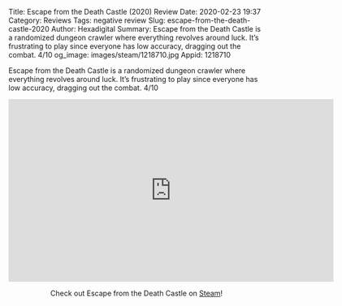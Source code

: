 Title: Escape from the Death Castle (2020) Review
Date: 2020-02-23 19:37
Category: Reviews
Tags: negative review
Slug: escape-from-the-death-castle-2020
Author: Hexadigital
Summary: Escape from the Death Castle is a randomized dungeon crawler where everything revolves around luck. It’s frustrating to play since everyone has low accuracy, dragging out the combat. 4/10
og_image: images/steam/1218710.jpg
Appid: 1218710

Escape from the Death Castle is a randomized dungeon crawler where everything revolves around luck. It’s frustrating to play since everyone has low accuracy, dragging out the combat. 4/10

<center><iframe src="https://www.youtube.com/embed/8RPgMtg2z8A?feature=oembed" allow="accelerometer; autoplay; encrypted-media; gyroscope; picture-in-picture" width="640" height="360" frameborder="0"></iframe>

Check out Escape from the Death Castle on [Steam](https://store.steampowered.com/app/1218710/?curator_clanid=34633900)!</center>
